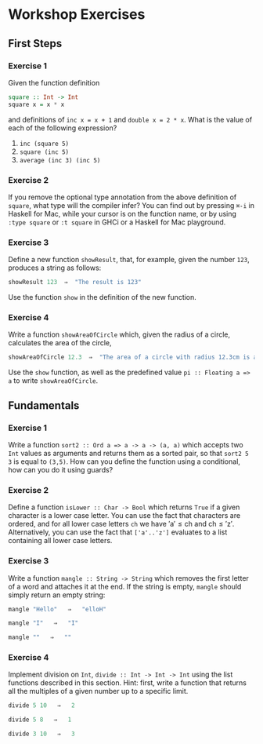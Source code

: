 # Workshop Exercises

## First Steps

### Exercise 1

Given the function definition

```haskell
square :: Int -> Int
square x = x * x
```

and definitions of `inc x = x + 1` and `double x = 2 * x`. What is the value of each of the following expression?

1. `inc (square 5)`
2. `square (inc 5)`
3. `average (inc 3) (inc 5)`

### Exercise 2

If you remove the optional type annotation from the above definition of `square`, what type will the compiler infer? You can find out by pressing `⌘-i` in Haskell for Mac, while your cursor is on the function name, or by using `:type square` or `:t square` in GHCi or a Haskell for Mac playground.

### Exercise 3

Define a new function `showResult`, that, for example, given the number `123`, produces a string as follows:

```haskell
showResult 123  ⇒  "The result is 123"
```

Use the function `show` in the definition of the new function.

### Exercise 4

Write a function `showAreaOfCircle` which, given the radius of a circle, calculates the area of the circle,

```haskell
showAreaOfCircle 12.3  ⇒  "The area of a circle with radius 12.3cm is about  475.2915525615999 cm^2"
```

Use the `show` function, as well as the predefined value `pi :: Floating a => a` to write `showAreaOfCircle`.

## Fundamentals

### Exercise 1

Write a function `sort2 :: Ord a => a -> a -> (a, a)` which accepts two `Int` values as arguments and returns them as a sorted pair, so that `sort2 5 3` is equal to `(3,5)`. How can you define the function using a conditional, how can you do it using guards?

### Exercise 2

Define a function `isLower :: Char -> Bool` which returns `True` if a given character is a lower case letter. You can use the fact that characters are ordered, and for all lower case letters `ch` we have ′a′ ≤ ch and ch ≤ ′z′. Alternatively, you can use the fact that `['a'..'z']` evaluates to a list containing all lower case letters.

### Exercise 3

Write a function `mangle :: String -> String` which removes the first letter of a word and attaches it at the end. If the string is empty, `mangle` should simply return an empty string:

```haskell
mangle "Hello"   ⇒   "elloH"

mangle "I"   ⇒   "I"

mangle ""   ⇒   ""
```

### Exercise 4

Implement division on `Int`, `divide :: Int -> Int -> Int` using the list functions described in this section. Hint: first, write a function that returns all the multiples of a given number up to a specific limit.

```haskell
divide 5 10   ⇒   2

divide 5 8   ⇒   1

divide 3 10   ⇒   3
```
